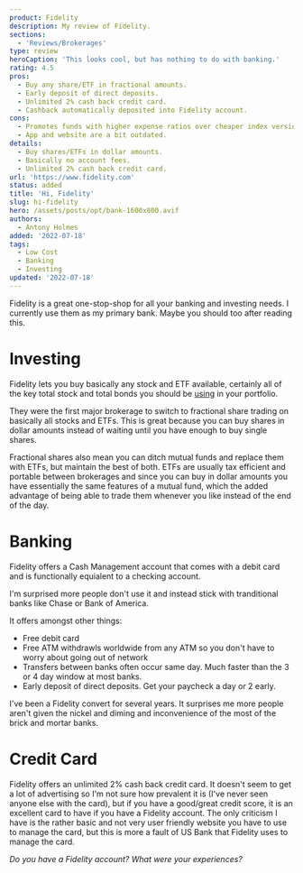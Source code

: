 ```yaml
---
product: Fidelity
description: My review of Fidelity.
sections:
  - 'Reviews/Brokerages'
type: review
heroCaption: 'This looks cool, but has nothing to do with banking.'
rating: 4.5
pros:
  - Buy any share/ETF in fractional amounts.
  - Early deposit of direct deposits.
  - Unlimited 2% cash back credit card.
  - Cashback automatically deposited into Fidelity account.
cons:
  - Promotes funds with higher expense ratios over cheaper index versions.
  - App and website are a bit outdated.
details:
  - Buy shares/ETFs in dollar amounts.
  - Basically no account fees.
  - Unlimited 2% cash back credit card.
url: 'https://www.fidelity.com'
status: added
title: 'Hi, Fidelity'
slug: hi-fidelity
hero: /assets/posts/opt/bank-1600x800.avif
authors:
  - Antony Holmes
added: '2022-07-18'
tags:
  - Low Cost
  - Banking
  - Investing
updated: '2022-07-18'
---
```


Fidelity is a great one-stop-shop for all your banking and investing needs. I currently use them as my primary bank. Maybe you should too after reading this.

<!-- more -->

# Investing

Fidelity lets you buy basically any stock and ETF available, certainly all of the key total stock and total bonds you should be [using](/blog/2021-12-09-the-vanilla-investor) in your portfolio.

They were the first major brokerage to switch to fractional share trading on basically all stocks and ETFs. This is great because you can buy shares in dollar amounts instead of waiting until you have enough to buy single shares.

Fractional shares also mean you can ditch mutual funds and replace them with ETFs, but maintain the best of both. ETFs are usually tax efficient and portable between brokerages and since you can buy in dollar amounts you have essentially the same features of a mutual fund, which the added advantage of being able to trade them whenever you like instead of the end of the day.

# Banking

Fidelity offers a Cash Management account that comes with a debit card and is functionally equialent to a checking account.

I'm surprised more people don't use it and instead stick with tranditional banks like Chase or Bank of America.

It offers amongst other things:

- Free debit card
- Free ATM withdrawls worldwide from any ATM so you don't have to worry about going out of network
- Transfers between banks often occur same day. Much faster than the 3 or 4 day window at most banks.
- Early deposit of direct deposits. Get your paycheck a day or 2 early.

I've been a Fidelity convert for several years. It surprises me more people aren't given the nickel and diming and inconvenience of the most of the brick and mortar banks.

# Credit Card

Fidelity offers an unlimited 2% cash back credit card. It doesn't seem to get a lot of advertising so I'm not sure how prevalent it is (I've never seen anyone else with the card), but if you have a good/great credit score, it is an excellent card to have if you have a Fidelity account. The only criticism I have is the rather basic and not very user friendly website you have to use to manage the card, but this is more a fault of US Bank that Fidelity uses to manage the card.

<!-- <div class="conclusion">
<h2>What"s not to love?</h2>
<ol>
    <li>Buy shares/ETFs in dollar amounts.</li>
    <li>Basically no account fees.</li>
    <li>Unlimited 2% cash back credit card.</li>
</ol>
</div> -->

_Do you have a Fidelity account? What were your experiences?_
